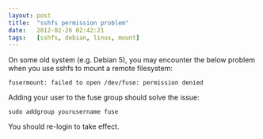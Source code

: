 ```yaml
---
layout: post
title:  "sshfs permission problem"
date:   2012-02-26 02:42:21
tags:   [sshfs, debian, linux, mount]
---
```


On some old system (e.g. Debian 5), you may encounter the below
problem when you use sshfs to mount a remote filesystem:

    fusermount: failed to open /dev/fuse: permission denied

Adding your user to the fuse group should solve the issue:

    sudo addgroup yourusername fuse

You should re-login to take effect.